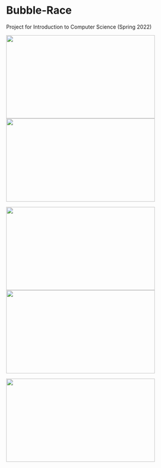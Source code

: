 # Bubble-Race
Project for Introduction to Computer Science (Spring 2022)

<img src="https://user-images.githubusercontent.com/89497828/226586524-6c564c75-a997-440f-bff8-fd38b3e5f757.png" width="400" height="224"><img src="https://user-images.githubusercontent.com/89497828/226588037-1e47d559-deff-491d-baf0-dadf56f3c372.png" width="400" height="224">

<img src="https://user-images.githubusercontent.com/89497828/226588057-4cccf723-0146-4b14-9d60-20cc77702c13.png" width="400" height="224"><img src="https://user-images.githubusercontent.com/89497828/226588197-ad430a99-3ab1-460b-aa95-e19738818933.png" width="400" height="224">

<img src="https://user-images.githubusercontent.com/89497828/226588208-da498a52-77ab-49cf-a276-466baea685b1.png" width="400" height="224">

<!-- ![PPT Intro to CS Final Project](https://user-images.githubusercontent.com/89497828/226586524-6c564c75-a997-440f-bff8-fd38b3e5f757.png ) -->
<!-- ![PPT Intro to CS Final Project (1)](https://user-images.githubusercontent.com/89497828/226588037-1e47d559-deff-491d-baf0-dadf56f3c372.png) -->
<!-- ![PPT Intro to CS Final Project (2)](https://user-images.githubusercontent.com/89497828/226588057-4cccf723-0146-4b14-9d60-20cc77702c13.png) -->
<!-- ![PPT Intro to CS Final Project (3)](https://user-images.githubusercontent.com/89497828/226588197-ad430a99-3ab1-460b-aa95-e19738818933.png) -->
<!-- ![PPT Intro to CS Final Project (4)](https://user-images.githubusercontent.com/89497828/226588208-da498a52-77ab-49cf-a276-466baea685b1.png) -->

